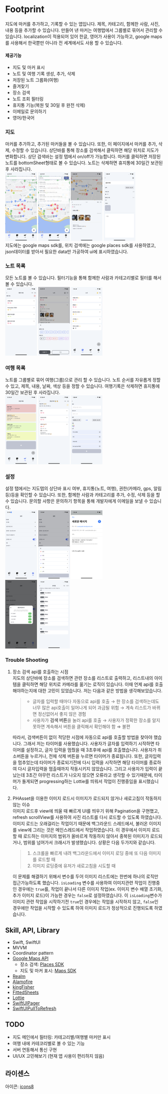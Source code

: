 # Footprint

지도에 마커를 추가하고, 기록할 수 있는 앱입니다. 제목, 카테고리, 함께한 사람, 사진, 내용 등을 추가할 수 있습니다. 만들어 낸 마커는 여행탭에서 그룹별로 묶어서 관리할 수 있습니다.
localization이 적용되어 있어 한글, 영어가 사용이 가능하고, google maps를 사용해서 한국뿐만 아니라 전 세계에서도 사용 할 수 있습니다.

#### 제공기능

-   지도 및 마커 표시
-   노트 및 여행 기록 생성, 추가, 삭제
-   저장된 노트 그룹화(여행)
-   즐겨찾기
-   장소 검색
-   노트 조회 필터링
-   휴지통 기능(복원 및 30일 후 완전 삭제)
-   이메일로 문의하기
-   영어/한국어

### 지도

마커를 추가하고, 추가된 마커들을 볼 수 있습니다. 또한, 이 페이지에서 마커를 추가, 삭제, 수정할 수 있습니다. 상단바를 통해 장소를 검색해서 클릭하면 해당 위치로 지도가 변화합니다. 상단 검색바는 설정 탭에서 on/off가 가능합니다. 마커를 클릭하면 저장된 노트를 bottomSheet형태로 볼 수 있습니다. 노트는 삭제하면 휴지통에 30일간 보관된 후 사라집니다.  
<img src='./readmeImages/main.png' width='20%'>
<img src='./readmeImages/search.png' width='20%'>
<img src='./readmeImages/preview.png' width='20%'>
<img src='./readmeImages/create_note.png' width='20%'>  
지도에는 google maps sdk를, 위치 검색에는 google places sdk를 사용하였고, json데이터를 받아서 필요한 data만 가공하여 ui에 표시하였습니다.

### 노트 목록

모든 노트를 볼 수 있습니다. 필터기능을 통해 함께한 사람과 카테고리별로 필터를 해서 볼 수 있습니다.  
<img src='./readmeImages/note.png' width='20%'>
<img src='./readmeImages/note_filter.png' width='20%'>
<img src='./readmeImages/note_favorite.png' width='20%'>

### 여행 목록

노트를 그룹별로 묶어 여행(그룹)으로 관리 할 수 있습니다. 노트 순서를 자유롭게 정할 수 있고, 제목, 내용, 날짜, 색상 등을 정할 수 있습니다. 여행기록은 삭제하면 휴지통에 30일간 보관된 후 사라집니다.  
<img src='./readmeImages/travel.png' width='20%'>
<img src='./readmeImages/travel_detail.png' width='20%'>
<img src='./readmeImages/create_travel.png' width='20%'>

### 설정

설정 탭에서는 지도탭의 상단바 표시 여부, 휴지통(노트, 여행), 권한(카메라, gps, 알림 등)등을 확인할 수 있습니다. 또한, 함께한 사람과 카테고리를 추가, 수정, 삭제 등을 할 수 있습니다. 문의할 사항은 문의하기 항목을 통해 개발자에게 이메일을 보낼 수 있습니다.  
<img src='./readmeImages/setting.png' width='20%'>
<img src='./readmeImages/edit_category.png' width='20%'>
<img src='./readmeImages/email.png' width='20%'>  
<img src='./readmeImages/permission.png' width='20%'>
<img src='./readmeImages/trash.png' width='20%'>

### Trouble Shooting

1. 장소 검색 api를 호출하는 시점  
   지도의 상단바에 장소를 검색하면 관련 장소를 리스트로 출력하고, 리스트내의 아이템을 클릭하면 해당 위치로 카메라를 옮기는 로직이 있습니다. 이때 언제 api를 호출해야하는지에 대한 고민이 있었습니다. 저는 다음과 같은 방법을 생각해보았습니다.

   > - 글자를 입력할 때마다 자동으로 api를 호출
   >   → 한 장소를 검색하는데도 너무 많은 api호출이 일어나게 되어 과금될 위험
   >   → 계속 리스트가 바뀌면 정신없어서 좋지 않은 경험
   >   <br/>
   > - 사용자가 **검색 버튼**을 눌러 api를 호출
   >   → 사용자가 정확한 장소를 알지 못하면 계속해서 버튼을 클릭해서 확인해야 함 ⇒ 불편

   따라서, 검색버튼이 없이 적당한 시점에 자동으로 api를 호출할 방법을 찾아야 했습니다. 그래서 저는 타이머를 사용했습니다. 사용자가 글자를 입력하기 시작하면 타이머를 설정하고, 글자 입력을 멈췄을 때 3초후에 api를 호출했습니다. 사용자가 취소버튼을 누르거나, 전체 삭제 버튼을 누르면 타이머가 종료됩니다. 또한, 글자입력을 멈추었는데 타이머가 종료되기전에 다시 입력을 시작하면 해당 타이머를 종료하여 다시 글자입력을 멈출때까지 작동시키지 않았습니다. 그리고 사용자가 입력이 끝났는데 3초간 아무런 리스트가 나오지 않으면 오류라고 생각할 수 있기때문에, 타이머가 돌게되면 progressing하는 Lottie를 띄워서 작업이 진행중임을 표시했습니다.
   <br/>

2. PHAsset을 이용한 이미지 로드시 이미지가 로드되지 않거나 새로고침이 작동하지 않는 이슈  
   이미지 로드후 view에 띄울 때 빠르게 UI를 띄우기 위해 Pagination을 구현했고, refresh scrollView를 사용하여 사진 리스트를 다시 로드할 수 있도록 하였습니다. 이미지 로드는 오래걸리는 작업이기 때문에 백그라운드 스레드에서, 불러온 이미지를 view에 그리는 것은 메인스레드에서 작업하였습니다.
   이 경우에서 이미지 로드할 때 로드하는 이미지의 범위가 올바르게 작동하지 않아서 중복된 이미지가 로드되거나, 범위를 넘어가서 크래시가 발생했습니다. 상황은 다음 두가지와 같습니다.

   > 1. 스크롤을 빠르게 내려 백그라운드에서 이미지 로딩 중에 또 다음 이미지를 로드할 때
   > 2. 이미지 로딩중에 유저가 새로고침을 시도할 때

   이 문제를 해결하기 위해서 변수를 두어 이미지 리스트에는 한번에 하나의 로직만 접근가능하도록 했습니다. `isLoading` 변수를 사용하여 이미지관련 작업이 진행중인 경우에는 `true`를, 작업이 끝나서 다른 이미지 작업(ex. 이미지 변수 배열 초기화, 추가 이미지 로드)이 가능한 경우는 `false`로 설정하였습니다. 이 `isLoading`변수가 이미지 관련 작업을 시작하기전 `true`인 경우에는 작업을 시작하지 않고, `false`인 경우에만 작업을 시작할 수 있도록 하여 이미지 로드가 정상적으로 진행되도록 하였습니다.

## Skill, API, Library

-   Swift, SwiftUI
-   MVVM
-   Coordinator pattern
-   [Google Maps API](https://developers.google.com/maps/documentation?hl=ko)
    -   장소 검색: [Places SDK](https://developers.google.com/maps/documentation/places/ios-sdk?hl=ko)
    -   지도 및 마커 표시: [Maps SDK](https://developers.google.com/maps/documentation/ios-sdk?hl=ko)
-   [Realm](https://github.com/realm/realm-swift)
-   [Alamofire](https://github.com/Alamofire/Alamofire)
-   [kingFisher](https://github.com/onevcat/Kingfisher)
-   [FittedSheets](https://github.com/gordontucker/FittedSheets)
-   [Lottie](https://github.com/airbnb/lottie-android)
-   [SwiftUIPager](https://github.com/fermoya/SwiftUIPager)
-   [SwiftUIPullToRefresh](https://github.com/globulus/swiftui-pull-to-refresh)

## TODO

-   지도 메인에서 필터링: 카테고리별/여행별 마커만 표시
-   여행 내에 카테코리별로 볼 수 있는 기능
-   서버 연동해서 통신 구현
-   UI/UX 고민해보기 (현재 앱 사용이 편리하지 않음)

## 라이센스

아이콘: [icons8](https://icons8.com/icons/)
